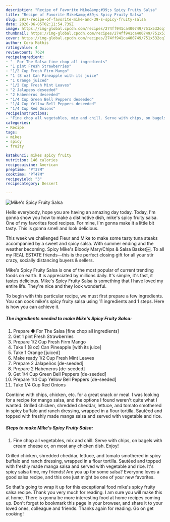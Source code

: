 ```yaml
---
description: "Recipe of Favorite Mike&amp;#39;s Spicy Fruity Salsa"
title: "Recipe of Favorite Mike&amp;#39;s Spicy Fruity Salsa"
slug: 2917-recipe-of-favorite-mike-and-39-s-spicy-fruity-salsa
date: 2020-06-05T02:11:54.739Z
image: https://img-global.cpcdn.com/recipes/274ff941ca400749/751x532cq70/mikes-spicy-fruity-salsa-recipe-main-photo.jpg
thumbnail: https://img-global.cpcdn.com/recipes/274ff941ca400749/751x532cq70/mikes-spicy-fruity-salsa-recipe-main-photo.jpg
cover: https://img-global.cpcdn.com/recipes/274ff941ca400749/751x532cq70/mikes-spicy-fruity-salsa-recipe-main-photo.jpg
author: Cora Mathis
ratingvalue: 4
reviewcount: 7624
recipeingredient:
- "  For The Salsa fine chop all ingredients"
- "1 pint Fresh Strawberries"
- "1/2 Cup Fresh Firm Mango"
- "1 (8 oz) Can Pineapple with its juice"
- "1 Orange juiced"
- "1/2 Cup Fresh Mint Leaves"
- "2 Jalapeos deseeded"
- "2 Habeneros deseeded"
- "1/4 Cup Green Bell Peppers deseeded"
- "1/4 Cup Yellow Bell Peppers deseeded"
- "1/4 Cup Red Onions"
recipeinstructions:
- "Fine chop all vegetables, mix and chill. Serve with chips, on bagels with cream cheese or, on most any chicken dish. Enjoy!"
categories:
- Recipe
tags:
- mikes
- spicy
- fruity

katakunci: mikes spicy fruity 
nutrition: 146 calories
recipecuisine: American
preptime: "PT37M"
cooktime: "PT47M"
recipeyield: "3"
recipecategory: Dessert

---
```



![Mike&#39;s Spicy Fruity Salsa](https://img-global.cpcdn.com/recipes/274ff941ca400749/751x532cq70/mikes-spicy-fruity-salsa-recipe-main-photo.jpg)

Hello everybody, hope you are having an amazing day today. Today, I'm gonna show you how to make a distinctive dish, mike&#39;s spicy fruity salsa. One of my favorites food recipes. For mine, I'm gonna make it a little bit tasty. This is gonna smell and look delicious.

This week we challenged Fleur and Mike to make some tasty tuna steaks accompanied by a sweet and spicy salsa. With summer ending and the weather becoming. Spicy Mike&#39;s Bloody Mary/Chips &amp; Salsa Basket￼. To all my REAL ESTATE friends—this is the perfect closing gift for all your stir crazy, socially distancing buyers &amp; sellers.

Mike&#39;s Spicy Fruity Salsa is one of the most popular of current trending foods on earth. It is appreciated by millions daily. It's simple, it's fast, it tastes delicious. Mike&#39;s Spicy Fruity Salsa is something that I have loved my entire life. They're nice and they look wonderful.


To begin with this particular recipe, we must first prepare a few ingredients. You can cook mike&#39;s spicy fruity salsa using 11 ingredients and 1 steps. Here is how you can achieve it.

<!--inarticleads1-->

##### The ingredients needed to make Mike&#39;s Spicy Fruity Salsa:

1. Prepare  ● For The Salsa [fine chop all ingredients]
1. Get 1 pint Fresh Strawberries
1. Prepare 1/2 Cup Fresh Firm Mango
1. Take 1 (8 oz) Can Pineapple [with its juice]
1. Take 1 Orange [juiced]
1. Make ready 1/2 Cup Fresh Mint Leaves
1. Prepare 2 Jalapeños [de-seeded]
1. Prepare 2 Habeneros [de-seeded]
1. Get 1/4 Cup Green Bell Peppers [de-seeded]
1. Prepare 1/4 Cup Yellow Bell Peppers [de-seeded]
1. Take 1/4 Cup Red Onions


Combine with chips, chicken, etc. for a great snack or meal. I was looking for a recipe for mango salsa, and the options I found weren&#39;t quite what I wanted. Grilled chicken, shredded cheddar, lettuce, and tomato smothered in spicy buffalo and ranch dressing, wrapped in a flour tortilla. Sautéed and topped with freshly made manga salsa and served with vegetable and rice. 

<!--inarticleads2-->

##### Steps to make Mike&#39;s Spicy Fruity Salsa:

1. Fine chop all vegetables, mix and chill. Serve with chips, on bagels with cream cheese or, on most any chicken dish. Enjoy!


Grilled chicken, shredded cheddar, lettuce, and tomato smothered in spicy buffalo and ranch dressing, wrapped in a flour tortilla. Sautéed and topped with freshly made manga salsa and served with vegetable and rice. It&#39;s spicy salsa time, my friends! Are you up for some salsa? Everyone loves a good salsa recipe, and this one just might be one of your new favorites. 

So that's going to wrap it up for this exceptional food mike&#39;s spicy fruity salsa recipe. Thank you very much for reading. I am sure you will make this at home. There is gonna be more interesting food at home recipes coming up. Don't forget to bookmark this page in your browser, and share it to your loved ones, colleague and friends. Thanks again for reading. Go on get cooking!
